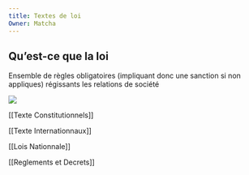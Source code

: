 ```yaml
---
title: Textes de loi
Owner: Matcha
---
```

## Qu’est-ce que la loi
Ensemble de règles obligatoires (impliquant donc une sanction si non appliques) régissants les relations de société
  
  
[![](https://aideauxtd.com/wp-content/uploads/2020/06/Schéma-Hiérarchie-des-normes-pyramide-de-Kelsen-aideauxtd.com_.jpg.jpg)](https://aideauxtd.com/wp-content/uploads/2020/06/Schéma-Hiérarchie-des-normes-pyramide-de-Kelsen-aideauxtd.com_.jpg.jpg)
  
[[Texte Constitutionnels]]

[[Texte Internationnaux]]

[[Lois Nationnale]]

[[Reglements et Decrets]]

